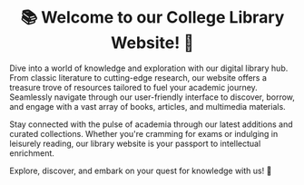 <h1 align="center">📚 Welcome to our College Library Website! 🌟</h1>

Dive into a world of knowledge and exploration with our digital library hub. From classic literature to cutting-edge research, our website offers a treasure trove of resources tailored to fuel your academic journey. Seamlessly navigate through our user-friendly interface to discover, borrow, and engage with a vast array of books, articles, and multimedia materials.

Stay connected with the pulse of academia through our latest additions and curated collections. Whether you're cramming for exams or indulging in leisurely reading, our library website is your passport to intellectual enrichment.

Explore, discover, and embark on your quest for knowledge with us! 🚀

